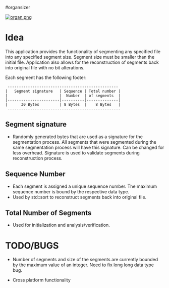 #organsizer

[![organ.png](https://i.postimg.cc/52spB2cP/organ.png)](https://postimg.cc/bZ2Q88wb)

Idea
=================================================================================
This application provides the functionality of segmenting any specified file into any specified segment size. Segment size must be smaller than the initial file. Application also allows for the reconstruction of segments back into original file with no bit alterations.  

Each segment has the following footer:

     ------------------------------------------------- 
    |   Segment signature   | Sequence | Total number |
    |                       |  Number  | of segments  |
    |-----------------------|----------|--------------|
    |      30 Bytes         | 8 Bytes  |    8 Bytes   |
     -------------------------------------------------- 
 
 Segment signature
 -----------------
 - Randomly generated bytes that are used as a signature for the segmentation process. All segments that were segmented during the same segmentation process will have this signature. Can be changed for less overhead. Signature is used to validate segments during reconstruction process.
 
 Sequence Number
 -----------------
 - Each segment is assigned a unique sequence number. The maximum sequence number is bound by the respective data type.
 - Used by std::sort to reconstruct segments back into original file.
 
 Total Number of Segments
 -----------------
 - Used for initialization and analysis/verification.
 
TODO/BUGS
=================================================================================
- Number of segments and size of the segments are currently bounded by the maximum value of an integer. Need to fix long long data type bug.  

- Cross platform functionality
